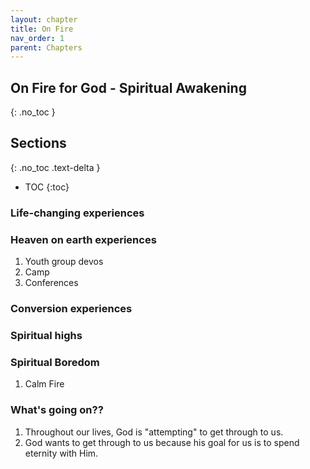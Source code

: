 ```yaml
---
layout: chapter
title: On Fire 
nav_order: 1
parent: Chapters
---
```


## On Fire for God - Spiritual Awakening
{: .no_toc }

<h2>Sections</h2>
{: .no_toc .text-delta }

- TOC
{:toc}

### Life-changing experiences

### Heaven on earth experiences
1. Youth group devos
1. Camp
1. Conferences

### Conversion experiences

### Spiritual highs

### Spiritual Boredom
1. Calm Fire

### What's going on??
1. Throughout our lives, God is "attempting" to get through to us.
1. God wants to get through to us because his goal for us is to spend eternity with Him.